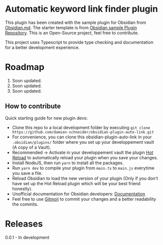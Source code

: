 # Automatic keyword link finder plugin

This plugin has been created with the sample plugin for Obsidian from [Obsidian.md](https://obsidian.md).
The starter template is from [Obsidian sample Plugin Repository](https://github.com/obsidianmd/obsidian-sample-plugin).
This is an Open-Source project, feel free to contribute.

This project uses Typescript to provide type checking and documentation for a better development experience.

# Roadmap

1.  Soon updated.
2.  Soon updated.
3.  Soon updated.

## How to contribute

Quick starting guide for new plugin devs:

-   Clone this repo to a local development folder by executing `git clone https://github.com/damien-schneider/obsidian-plugin-auto-link.git`
-   For convenience, you can clone this obsidian-plugin-auto-link in your `.obsidian/plugins/` folder where you set up your developpement vault (A copy of a Vault).
-   Recommended -> Activate in your developpement vault the plugin [Hot Reload](https://github.com/pjeby/hot-reload) to automatically reload your plugin when you save your changes.
-   Install NodeJS, then run `yarn` to install all the packages.
-   Run `yarn dev` to compile your plugin from `main.ts` to `main.js` everytime you save a file.
-   Reload Obsidian to load the new version of your plugin (Only if you don't have set up the Hot Reload plugin which will be your best friend honestly).
-   Unofficial documentation for Obsidian developers: [Documentation](https://marcus.se.net/obsidian-plugin-docs/)
-   Feel free to use [Gitmoji](https://gitmoji.dev/) to commit your changes and a better readability the commits.

# Releases

0.0.1 - In development
